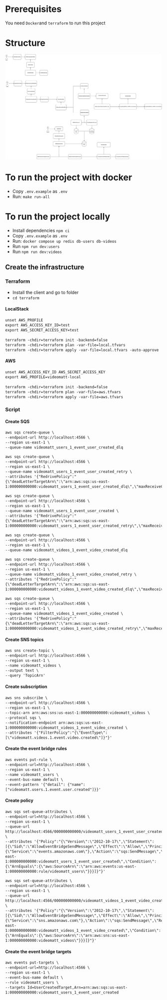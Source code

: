 # Prerequisites

You need `Docker`and `terraform` to run this project

# Structure

![Videomatt Architecture](videomatt.jpg)

# To run the project with docker

- Copy `.env.example` as `.env`
- Run: `make run-all`

# To run the project locally

- Install dependencies `npm ci`
- Copy `.env.example` as `.env`
- Run: `docker compose up redis db-users db-videos`
- Run `npm run dev:users`
- Run `npm run dev:videos`

## Create the infrastructure

### Terraform

- Install the client and go to folder
- `cd terraform`

#### LocalStack

```
unset AWS_PROFILE
export AWS_ACCESS_KEY_ID=test
export AWS_SECRET_ACCESS_KEY=test

terraform -chdir=terraform init -backend=false
terraform -chdir=terraform plan -var-file=local.tfvars
terraform -chdir=terraform apply -var-file=local.tfvars -auto-approve
```

#### AWS

```
unset AWS_ACCESS_KEY_ID AWS_SECRET_ACCESS_KEY
export AWS_PROFILE=videomatt-local

terraform -chdir=terraform init -backend=false
terraform -chdir=terraform plan -var-file=aws.tfvars
terraform -chdir=terraform apply -var-file=aws.tfvars
```

### Script

#### Create SQS

```
aws sqs create-queue \
--endpoint-url http://localhost:4566 \
--region us-east-1 \
--queue-name videomatt_users_1_event_user_created_dlq
```

```
aws sqs create-queue \
--endpoint-url http://localhost:4566 \
--region us-east-1 \
--queue-name videomatt_users_1_event_user_created_retry \
--attributes '{"RedrivePolicy":"{\"deadLetterTargetArn\":\"arn:aws:sqs:us-east-1:000000000000:videomatt_users_1_event_user_created_dlq\",\"maxReceiveCount\":\"3\"}"}'
```

```
aws sqs create-queue \
--endpoint-url http://localhost:4566 \
--region us-east-1 \
--queue-name videomatt_users_1_event_user_created \
--attributes '{"RedrivePolicy":"{\"deadLetterTargetArn\":\"arn:aws:sqs:us-east-1:000000000000:videomatt_users_1_event_user_created_retry\",\"maxReceiveCount\":\"1\"}"}'
```

```
aws sqs create-queue \
--endpoint-url http://localhost:4566 \
--region us-east-1 \
--queue-name videomatt_videos_1_event_video_created_dlq
```

```
aws sqs create-queue \
--endpoint-url http://localhost:4566 \
--region us-east-1 \
--queue-name videomatt_videos_1_event_video_created_retry \
--attributes '{"RedrivePolicy":"{\"deadLetterTargetArn\":\"arn:aws:sqs:us-east-1:000000000000:videomatt_videos_1_event_video_created_dlq\",\"maxReceiveCount\":\"3\"}"}'
```

```
aws sqs create-queue \
--endpoint-url http://localhost:4566 \
--region us-east-1 \
--queue-name videomatt_videos_1_event_video_created \
--attributes '{"RedrivePolicy":"{\"deadLetterTargetArn\":\"arn:aws:sqs:us-east-1:000000000000:videomatt_videos_1_event_video_created_retry\",\"maxReceiveCount\":\"1\"}"}'
```

#### Create SNS topics

```
aws sns create-topic \
--endpoint-url http://localhost:4566 \
--region us-east-1 \
--name videomatt_videos \
--output text \
--query 'TopicArn'
```

#### Create subscription

```
aws sns subscribe \
--endpoint-url http://localhost:4566 \
--region us-east-1 \
--topic-arn arn:aws:sns:us-east-1:000000000000:videomatt_videos \
--protocol sqs \
--notification-endpoint arn:aws:sqs:us-east-1:000000000000:videomatt_videos_1_event_video_created \
--attributes '{"FilterPolicy":"{\"EventType\":[\"videomatt.videos.1.event.video.created\"]}"}'
```

#### Create the event bridge rules

```
aws events put-rule \
--endpoint-url=http://localhost:4566 \
--region us-east-1 \
--name videomatt_users \
--event-bus-name default \
--event-pattern '{"detail": {"name": ["videomatt.users.1.event.user.created"]}}'
```

#### Create policy

```
aws sqs set-queue-attributes \
--endpoint-url=http://localhost:4566 \
--region us-east-1 \
--queue-url http://localhost:4566/000000000000/videomatt_users_1_event_user_created \
--attributes '{"Policy":"{\"Version\":\"2012-10-17\",\"Statement\":[{\"Sid\":\"AllowEventBridgeSendMessage\",\"Effect\":\"Allow\",\"Principal\":{\"Service\":\"events.amazonaws.com\"},\"Action\":\"sqs:SendMessage\",\"Resource\":\"arn:aws:sqs:us-east-1:000000000000:videomatt_users_1_event_user_created\",\"Condition\":{\"ArnEquals\":{\"aws:SourceArn\":\"arn:aws:events:us-east-1:000000000000:rule/videomatt_users\"}}}]}"}'
```

```
aws sqs set-queue-attributes \
--endpoint-url=http://localhost:4566 \
--region us-east-1 \
--queue-url http://localhost:4566/000000000000/videomatt_videos_1_event_video_created \
--attributes '{"Policy":"{\"Version\":\"2012-10-17\",\"Statement\":[{\"Sid\":\"AllowEventBridgeSendMessage\",\"Effect\":\"Allow\",\"Principal\":{\"Service\":\"sns.amazonaws.com\"},\"Action\":\"sqs:SendMessage\",\"Resource\":\"arn:aws:sqs:us-east-1:000000000000:videomatt_videos_1_event_video_created\",\"Condition\":{\"ArnEquals\":{\"aws:SourceArn\":\"arn:aws:sns:us-east-1:000000000000:videomatt_videos\"}}}]}"}'
```

#### Create the event bridge targets

```
aws events put-targets \
--endpoint-url=http://localhost:4566 \
--region us-east-1 \
--event-bus-name default \
--rule videomatt_users \
--targets Id=UserCreatedTarget,Arn=arn:aws:sqs:us-east-1:000000000000:videomatt_users_1_event_user_created
```
